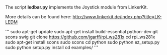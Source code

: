 The script **ledbar.py** implements the Joystick module from LinkerKit.

More details can be found here: http://www.linkerkit.de/index.php?title=LK-LEDM

'''
sudo apt-get update
sudo apt-get install build-essential python-dev git scons swig
git clone https://github.com/jgarff/rpi_ws281x
cd rpi_ws281x
sudo apt-get install scons
sudo scons
cd python
sudo python ez_setup.py
sudo python setup.py install
cd examples/
'''